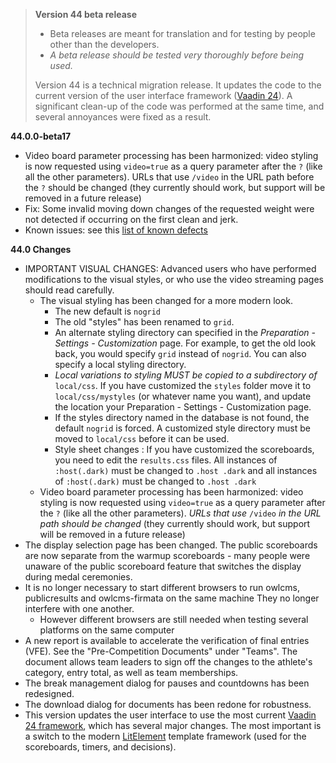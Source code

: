 > **Version 44 beta release**
>
> - Beta releases are meant for translation and for testing by people other than the developers.
> - *A beta release should be tested very thoroughly before being used.*
>
> Version 44 is a technical migration release.  It updates the code to the current version of the user interface framework ([Vaadin 24](http://vaadin.com)). A significant clean-up of the code was performed at the same time, and several annoyances were fixed as a result.
>

**44.0.0-beta17**

- Video board parameter processing has been harmonized: video styling is now requested using `video=true`  as a query parameter after the `?` (like all the other parameters).  URLs that use  `/video` in the URL path before the `?` should be changed (they currently should work, but support will be removed in a future release)
- Fix: Some invalid moving down changes of the requested weight were not detected if occurring on the first clean and jerk.
- Known issues: see this [list of known defects](https://github.com/jflamy/owlcms4/issues/734)

**44.0 Changes**

- IMPORTANT VISUAL CHANGES:   Advanced users who have performed modifications to the visual styles, or who use the video streaming pages should read carefully.
  - The visual styling has been changed for a more modern look. 
    - The new default is `nogrid`
    - The old "styles" has been renamed to `grid`. 
    - An alternate styling directory can specified in the *Preparation - Settings - Customization* page.  For example, to get the old look back, you would specify `grid` instead of `nogrid`.  You can also specify a local styling directory.
    - *Local variations to styling MUST be copied to a subdirectory of* `local/css`.  If you have customized the `styles` folder move it to `local/css/mystyles` (or whatever name you want), and update the location your Preparation - Settings - Customization page. 
    - If the styles directory named in the database is not found, the default  `nogrid`  is forced. A customized style directory must be moved to `local/css` before it can be used.
    - Style sheet changes :  If you have customized the scoreboards,  you need to edit the `results.css` files. All instances of `:host(.dark)` must be changed to `.host .dark`  and all instances of `:host(.dark)` must be changed to `.host .dark`  
  - Video board parameter processing has been harmonized: video styling is now requested using `video=true`  as a query parameter after the `?` (like all the other parameters).  *URLs that use*  `/video` *in* *the URL path should be changed* (they currently should work, but support will be removed in a future release)
- The display selection page has been changed.  The public scoreboards are now separate from the warmup scoreboards - many people were unaware of the public scoreboard feature that switches the display during medal ceremonies.
- It is no longer necessary to start different browsers to run owlcms, publicresults and owlcms-firmata on the same machine  They no longer interfere with one another.
  - However different browsers are still needed when testing several platforms on the same computer
- A new report is available to accelerate the verification of final entries (VFE).  See the "Pre-Competition Documents" under "Teams". The document allows team leaders to sign off the changes to the athlete's category, entry total, as well as team memberships.
- The break management dialog for pauses and countdowns has been redesigned.
- The download dialog for documents has been redone for robustness.
- This version updates the user interface to use the most current [Vaadin 24 framework](https://vaadin.com/), which has several major changes. The most important is a switch to the modern [LitElement](https://lit.dev/) template framework (used for the scoreboards, timers, and decisions).
